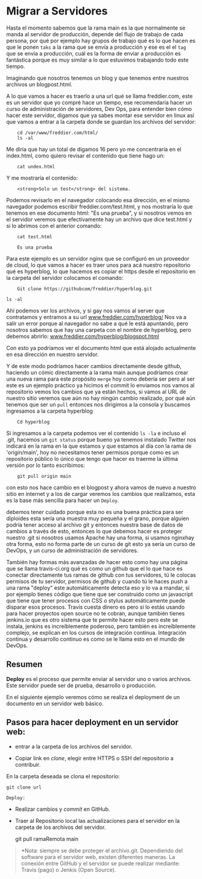 # Migrar a Servidores

Hasta el momento sabemos que la rama main es la que normalmente se manda al servidor de  producción, depende del flujo de trabajo de cada persona, por qué por ejemplo hay grupos de trabajo qué es lo que hacen es que le ponen ``taks`` a la rama que se envía a producción  y ese es el el ``tag`` que se envía a producción, cuál es la forma de enviar a producción es fantástica porque es muy similar a lo que estuvimos trabajando todo este tiempo.

Imaginando que nosotros tenemos un blog y que tenemos entre nuestros archivos un blogpost.html.

A lo que vamos a hacer es traerlo a una url qué se llama freddier.com, este es un servidor que yo compré hace un tiempo, ese recomendaría hacer un curso de administración de servidores, Dev Ops, para entender bien cómo hacer este servidor, digamos que ya sabes montar ese servidor en linux así que vamos a entrar a la carpeta donde se guardan los archivos del servidor:

		cd /var/www/freddier.com/html/
		ls -al
		
Me diría que hay un total de digamos 16 pero yo me concentraría en el index.html, como quiero revisar el contenido que tiene hago un:

		cat undex.html
		
Y me mostraría el contenido:

		<strong>Solo un test</strong> del sistema.

Podemos revisarlo en el navegador colocando esa dirección, en el mismo navegador podemos escribir freddier.com/test.html, y nos mostraría lo que tenemos en ese documento html: "Es una prueba", y si nosotros vemos en el servidor veremos que efectivamente hay un archivo que dice test.html y si lo abrimos con el anterior comando:

		cat test.html
		
		Es una prueba

Para este ejemplo es un servidor nginx que se configuró en un proveedor de cloud, lo que vamos a hacer es traer unos para acá nuestro repositorio qué es hyperblog, lo que hacemos es copiar el https desde el repositorio en la carpeta del servidor colocamos el comando:

		Git clone https://githubcom/freddier/hyperblog.git

    ls -al

Ahí podemos ver los archivos, y si gay nos vamos al server que contratamos y entramos a su url www.freddier.com/hyperblog/ Nos va a salir un error porque al navegador no sabe a qué le está apuntando, pero nosotros sabemos que hay una carpeta con el nombre de hyperblog, pero debemos abrirlo: www.freddier.com/hyperblog/blogspot.html

Con esto ya podríamos ver el documento html que está alojado actualmente en esa dirección en nuestro servidor.

Y de este modo podríamos hacer cambios directamente desde github, haciendo un cómic directamente a la rama main aunque podríamos crear una nueva rama para este propósito `merge` hoy como debería ser pero al ser este es un ejemplo práctico ya hicimos el commit lo enviamos nos vamos al repositorio vemos los cambios que ya están hechos, si vamos al URL de nuestro sitio veremos que aún no hay ningún cambio realizado, por qué aún tenemos que ser un ``pull`` entonces nos dirigimos a la consola y buscamos ingresamos a la carpeta hyperblog

		Cd hyperblog
		
Si ingresamos a la carpeta podemos ver el contenido `ls -la` e incluso el .git, hacemos un `git status` porque bueno ya tenemos instalado Twitter nos indicará en la rama en la que estamos y que estamos al día con la rama de 'origin/main', hoy no necesitamos tener permisos porque como es un repositorio público lo único que tengo que hacer es traerme la última versión por lo tanto escribimos:

		git pull origin main 
		
con esto nos hace cambio en el blogpost  y ahora vamos de nuevo a nuestro sitio en internet y a los de cargar veremos los cambios que realizamos, esta es la base más sencilla para hacer un `Deploy`.

debemos tener cuidado porque esta no es una buena práctica para ser diploides esta sería una muestra muy pequeña y el grano, porque alguien podría tener acceso al archivo git y entonces nuestra base de datos de cambios a través de esto, entonces lo que debemos hacer es proteger nuestro .git si nosotros usamos Apache hay una forma, si usamos nginxhay otra forma, esto no forma parte de un curso de git esto ya sería un curso de DevOps, y un curso de administración de servidores.

 También hay formas más avanzadas de hacer esto como hay una página que se llama travis-ci.org qué es como un github que el lo que hace es conectar directamente tus ramas de github con tus servidores, tú le colocas permisos de tu servidor, permisos de github y cuando tú le haces push a una rama "deploy" este automáticamente detecta eso y lo va a mandar, si por ejemplo tienes código que tiene que ser construido como un javascript que tiene que tener procesos con CSS o stylus automáticamente puede disparar esos procesos. Travis cuesta dinero es pero si lo estás usando para hacer proyectos open source no te cobran, aunque también tienes jenkins.io que es otro sistema que te permite hacer esto pero este se instala, jenkins es increíblemente poderoso, pero también es increíblemente complejo, se explican en los cursos de integración continua. Integración continua y desarrollo continuo es como se le llama esto en el mundo de DevOps.

## Resumen

**Deploy** es el proceso que permite enviar al servidor uno o varios archivos. Este servidor puede ser de prueba, desarrollo o producción.

En el siguiente ejemplo veremos cómo se realiza el deployment de un documento en un servidor web básico.

## Pasos para hacer deployment en un servidor web:

- entrar a la carpeta de los archivos del servidor.

- Copiar link en *clone*, elegir entre HTTPS o SSH del repositorio a contribuir.

En la carpeta deseada se clona el repositorio:

    git clone url

    Deploy:

* Realizar cambios y *commit* en GitHub.

* Traer al Repositorio local las actualizaciones para el servidor en la carpeta de los archivos del servidor.

    git pull ramaRemota main

> *Nota: siempre se debe proteger el archivo.git. Dependiendo del software para el servidor web, existen diferentes maneras. La conexión entre GitHub y el servidor se puede realizar mediante: Travis (pago) o Jenkis (Open Source).

